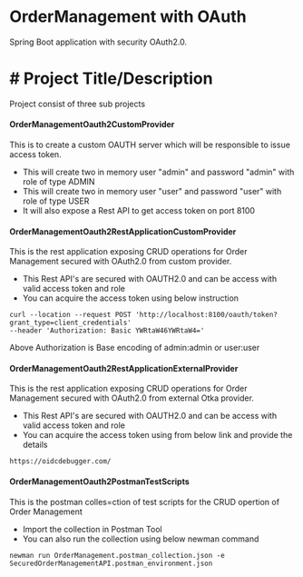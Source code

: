 # OrderManagement with OAuth 
Spring Boot application with security OAuth2.0.

# # Project Title/Description
Project consist of three sub projects

#### OrderManagementOauth2CustomProvider
This is to create a custom OAUTH server which will be responsible to issue access token.
- This will create two in memory user "admin" and password "admin" with role of type ADMIN  
- This will create two in memory user "user" and password "user" with role of type USER
- It will also expose a Rest API to get access token on port 8100
 
#### OrderManagementOauth2RestApplicationCustomProvider
This is the rest application exposing CRUD operations for Order Management secured with OAuth2.0 from custom provider. 
- This Rest API's are secured with OAUTH2.0 and can be access with valid access token and role  
- You can acquire the access token using below instruction
```
curl --location --request POST 'http://localhost:8100/oauth/token?grant_type=client_credentials'
--header 'Authorization: Basic YWRtaW46YWRtaW4='
```
Above Authorization is Base encoding of admin:admin or user:user

#### OrderManagementOauth2RestApplicationExternalProvider
This is the rest application exposing CRUD operations for Order Management secured with OAuth2.0 from external Otka provider. 
- This Rest API's are secured with OAUTH2.0 and can be access with valid access token and role  
- You can acquire the access token using from below link and provide the details
```
https://oidcdebugger.com/
```

#### OrderManagementOauth2PostmanTestScripts
This is the postman colles=ction of test scripts for the CRUD opertion of Order Management 
- Import the collection in Postman Tool
- You can also run the collection using below newman command 
```
newman run OrderManagement.postman_collection.json -e SecuredOrderManagementAPI.postman_environment.json
```

